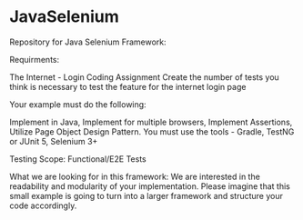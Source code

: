 # JavaSelenium
Repository for Java Selenium Framework:

Requirments:

The Internet - Login Coding Assignment
Create the number of tests you think is necessary to test the feature for the internet login page

Your example must do the following:

Implement in Java, Implement for multiple browsers, Implement Assertions, Utilize Page Object Design Pattern.
You must use the tools - Gradle, TestNG or JUnit 5, Selenium 3+

Testing Scope:
Functional/E2E Tests

What we are looking for in this framework:
We are interested in the readability and modularity of your implementation. Please imagine that this small example is going to turn into a larger framework and structure your code accordingly.
